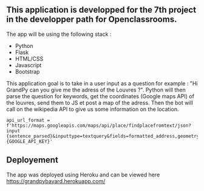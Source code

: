 ## This application is developped for the 7th project in the developper path for Openclassrooms.

The app will be using the following stack :
- Python
- Flask
- HTML/CSS
- Javascript
- Bootstrap

This application goal is to take in a user input as a question for example : "Hi GrandPy can you give me the adress of the Louvres ?".
Python will then parse the question for keywords, get the coordinates (Google maps API) of the louvres, send them to JS et post a map of the adress.
Then the bot will call on the wikipedia API to give us some information on the location.
```
api_url_format = f'https://maps.googleapis.com/maps/api/place/findplacefromtext/json?input
{sentence_parsed}&inputtype=textquery&fields=formatted_address,geometry/location&key={GOOGLE_API_KEY}'
```
## Deployement
The app was deployed using Heroku and can be viewed here
https://grandpybayard.herokuapp.com/
